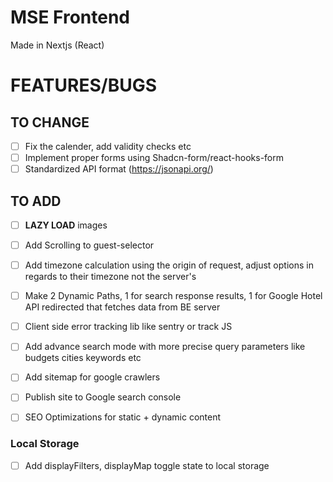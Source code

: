 # MSE Frontend

Made in Nextjs (React)

# FEATURES/BUGS

## TO CHANGE

- [ ] Fix the calender, add validity checks etc
- [ ] Implement proper forms using Shadcn-form/react-hooks-form
- [ ] Standardized API format (https://jsonapi.org/)

## TO ADD

- [ ] **LAZY LOAD** images
- [ ] Add Scrolling to guest-selector
- [ ] Add timezone calculation using the origin of request, adjust options in regards to their timezone not the server's
- [ ] Make 2 Dynamic Paths, 1 for search response results, 1 for Google Hotel API redirected that fetches data from BE server
- [ ] Client side error tracking lib like sentry or track JS
- [ ] Add advance search mode with more precise query parameters like budgets cities keywords etc
- [ ] Add sitemap for google crawlers
- [ ] Publish site to Google search console
- [ ] SEO Optimizations for static + dynamic content


### Local Storage

- [ ] Add displayFilters, displayMap toggle state to local storage
